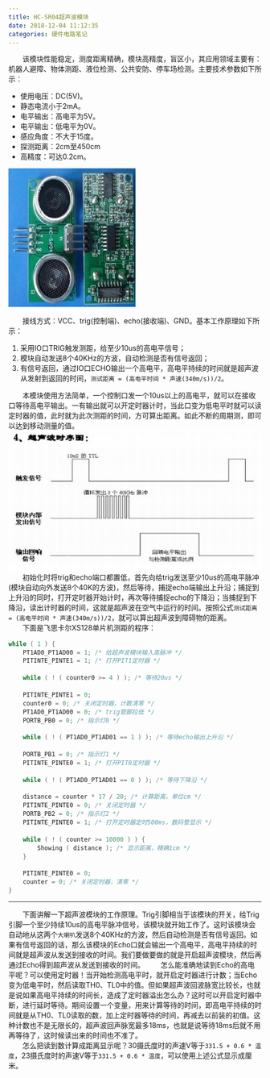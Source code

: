 ```yaml
---
title: HC-SR04超声波模块
date: 2018-12-04 11:12:35
categories: 硬件电路笔记
---
```

&emsp;&emsp;该模块性能稳定，测度距离精确，模块高精度，盲区小，其应用领域主要有：机器人避障、物体测距、液位检测、公共安防、停车场检测。主要技术参数如下所示：

- 使用电压：DC(5V)。
- 静态电流小于2mA。
- 电平输出：高电平为5V。
- 电平输出：低电平为0V。
- 感应角度：不大于15度。
- 探测距离：2cm至450cm
- 高精度：可达0.2cm。

<img src="./HC-SR04超声波模块/1.jpg">

&emsp;&emsp;接线方式：VCC、trig(控制端)、echo(接收端)、GND。基本工作原理如下所示：

1. 采用IO口TRIG触发测距，给至少10us的高电平信号；
2. 模块自动发送8个40KHz的方波，自动检测是否有信号返回；
3. 有信号返回，通过IO口ECHO输出一个高电平，高电平持续的时间就是超声波从发射到返回的时间，`测试距离 = (高电平时间 * 声速(340m/s))/2`。

&emsp;&emsp;本模块使用方法简单，一个控制口发一个10us以上的高电平，就可以在接收口等待高电平输出。一有输出就可以开定时器计时，当此口变为低电平时就可以读定时器的值，此时就为此次测距的时间，方可算出距离。如此不断的周期测，即可以达到移动测量的值。  
<img src="./HC-SR04超声波模块/2.jpg">
&emsp;&emsp;初始化时将trig和echo端口都置低，首先向给trig发送至少10us的高电平脉冲(模块自动向外发送8个40K的方波)，然后等待，捕捉echo端输出上升沿；捕捉到上升沿的同时，打开定时器开始计时，再次等待捕捉echo的下降沿；当捕捉到下降沿，读出计时器的时间，这就是超声波在空气中运行的时间。按照公式`测试距离 = (高电平时间 * 声速(340m/s))/2`，就可以算出超声波到障碍物的距离。  
&emsp;&emsp;下面是飞思卡尔XS128单片机测距的程序：

``` c
while ( 1 ) {
    PT1AD0_PT1AD00 = 1; /* 给超声波模块输入高脉冲 */
    PITINTE_PINTE1 = 1; /* 打开PIT1定时器 */

    while ( ! ( counter0 >= 4 ) ); /* 等待20us */

    PITINTE_PINTE1 = 0;
    counter0 = 0; /* 关闭定时器，计数清零 */
    PT1AD0_PT1AD00 = 0; /* trig管脚拉低 */
    PORTB_PB0 = 0; /* 指示灯0 */

    while ( ! ( PT1AD0_PT1AD01 == 1 ) ); /* 等待echo输出上升沿 */

    PORTB_PB1 = 0; /* 指示灯1 */
    PITINTE_PINTE0 = 1; /* 打开PIT0定时器 */

    while ( ! ( PT1AD0_PT1AD01 == 0 ) ); /* 等待下降沿 */

    distance = counter * 17 / 20; /* 计算距离，单位cm */
    PITINTE_PINTE0 = 0; /* 关闭定时器 */
    PORTB_PB2 = 0; /* 指示灯2 */
    PITINTE_PINTE0 = 1; /* 打开定时器定时500ms，数码管显示 */

    while ( ! ( counter >= 10000 ) ) {
        Showing ( distance ); /* 显示距离，精确1cm */
    }

    PITINTE_PINTE0 = 0;
    counter = 0; /* 关闭定时器，清零 */
}
```

---
&emsp;&emsp;下面讲解一下超声波模块的工作原理。Trig引脚相当于该模块的开关，给Trig引脚一个至少持续10us的高电平脉冲信号，该模块就开始工作了。这时该模块会自动地从这两个`大喇叭`发送8个40KHz的方波，然后自动检测是否有信号返回。如果有信号返回的话，那么该模块的Echo口就会输出一个高电平，高电平持续的时间就是超声波从发送到接收的时间。我们要做要做的就是开启超声波模块，然后再通过Echo得到超声波从发送到接收的时间。
&emsp;&emsp;怎么能准确地读到Echo的高电平呢？可以使用定时器！当开始检测高电平时，就开启定时器进行计数；当Echo变为低电平时，然后读取TH0、TL0中的值。但如果超声波回波脉宽比较长，也就是说如果高电平持续的时间长，造成了定时器溢出怎么办？这时可以开启定时器中断，进行延时等待。期间设置一个变量，用来计算等待的时间，即高电平持续的时间就是从TH0、TL0读取的数，加上定时器等待的时间，再减去以前装的初值。这种计数也不是无限长的，超声波回声脉宽最多18ms，也就是说等待18ms后就不用再等待了，这时候读出来的时间也不准了。  
&emsp;&emsp;怎么把读到数计算成距离显示呢？30摄氏度时的声速V等于`331.5 + 0.6 * 温度`，23摄氏度时的声速V等于`331.5 + 0.6 * 温度`，可以使用上述公式显示成厘米。